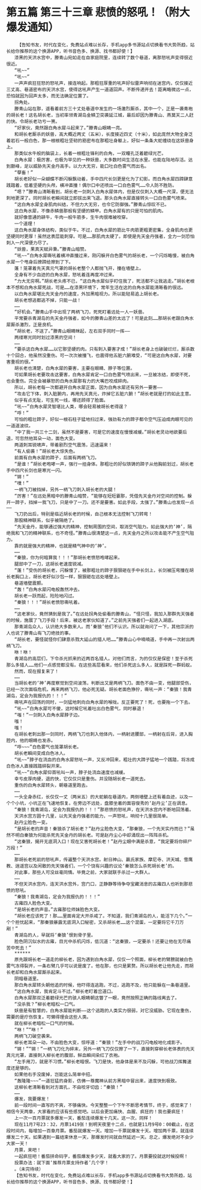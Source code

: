 # 第五篇 第三十三章 悲愤的怒吼！（附大爆发通知）
        【告知书友，时代在变化，免费站点难以长存，手机app多书源站点切换看书大势所趋，站长给你推荐的这个换源APP，听书音色多、换源、找书都好使！】
       漆黑的天洪水宫中，滕青山宛如走在自家庭院里，连续转了数个巷道，离那怒吼声变得很近很近。
       “吼~~”
       “吼~~”
       一声声疯狂狂怒的怒吼声，接连响起。那粗狂厚重的吼声好似雷声响彻在迷宫内，仅仅接近三丈高、巷道密布的天洪水宫，使得这吼声产生一道道回声。不断传递开去！距离略微远一点，恐怕就因为回声太多，而无法确定位置了。
       拐角处。
       滕青山站在那，遥看着前方三十丈处巷道中发生的一场激烈厮杀，其中一个，正是一袭青袍的胡长老！这名胡长老，当初率领青湖岛金鳞卫突袭延江城，最后却因为滕青山、燕莫天二人赶的快。令胡长老功亏一篑。
       “好家伙，竟然跟白角水犀斗起来了。”滕青山眼睛一亮。
       和胡长老厮杀的妖兽，高大概近两丈（五米），长度接近四丈（十米），如此庞然大物全身泛着岩石一般白色，那一根根粗壮坚韧的筋密布在那粗壮身躯上，好似一条条大蛇缠绕在这妖兽身上。
       那类似水牛般的脑袋上，长着一根粗壮锋利的白角，一双瞳孔泛着碧绿光芒。
       白角水犀：极厉害，也极为罕见的一种妖兽，大多数时间生活在水里。也能在陆地存活。达到巅峰，足以威胁先天金丹高手。以力大无穷，能口吐白色雾气而出名。
       “孽畜！”
       胡长老好似一朵蝴蝶不断闪躲飘动着，手中四尺长剑更是化为了幻影。而白角水犀四蹄肆意践踏着，低着坚硬的头颅，横冲直撞！偶尔口中还喷出一口白色雾气……令人防不胜防。
       “嗯？”滕青山清晰看到，胡长老一剑刺入白角水犀体内，但是仅仅刺入大概一尺深，便无法刺地更深了。同时胡长老瞬间就立即拔出来飞退。那头白角水犀直接转头一口白色雾气喷来。
       “这白角水犀全身肌肉纠结，不但力大无穷，也令它防御强。”滕青山惊叹不已。
       这白角水犀，不像赤鳞兽那般有坚硬的鳞甲。白角水犀有的只是可怕的肌肉。
       就好像普通的耕牛，牛肉一般牛筋多，生牛肉很难被咬穿。
       一个道理！
       这白角水犀身体结构，类似于牛。不过，白角水犀的筋比牛肉筋更粗更密集，全身肌肉也更坚硬同时更厚！虽然这表层能刺穿。可是……那肌肉太硬了。即使是先天金丹强者，全力一剑恐怕刺入一尺深便力尽了。
       “妖兽，果真天赋异秉。”滕青山暗赞。
       “吼~~”白角水犀嘶吼着横冲直撞过来，刚闪躲开白色雾气的胡长老，一个闪烁略慢，被白角水犀一个甩身后撩蹄给擦到了下。
       蓬！笼罩着先天真元气罩的胡长老整个人都抛飞开，撞在墙壁上。
       全身有不少血迹的白角水犀，怒吼着连再度冲过来。
       “力大无穷啊。”胡长老头疼不已，“这白角水犀似乎盯住我了，死活都不让我逃走。”胡长老根本不想和白角水犀死战，可是……在漆黑环境下，常年生活在这的白角水犀能清晰看的很远。
       以白角水犀堪比先天金丹的速度，外加黑暗视力。所以能轻易追上胡长老。
       胡长老想逃都逃不掉，只能一战！
       ……
       “好机会。”滕青山手中出现了两柄飞刀，死死盯着远处一人一妖兽。
       平常要杀青湖岛的先天金丹强者，如今的滕青山差的太远了！可是此刻……那胡长老跟白角水犀厮杀激烈，正是良机。
       “胡长老，不送了。”滕青山眼睛眯起，左右双手同时一挥——
       两缕寒光同时划过漆黑的空间！
       ……
       “要杀这白角水犀……以它那坚硬的肉。只有刺入要害才成！”胡长老身上也破破烂烂，厮杀数十个回合，他虽然没重伤。可一次次被撞飞，也震得他五脏六腑难受，“可是这白角水犀，对要害重视的很。”
       胡长老也清楚，白角水犀的要害，主要在眼睛、脖子等位置。
       可如果胡长老要攻击这要害，白角水犀肯定一口白色雾气喷出来，一旦被冻结，即使不死，也会重伤。完全会被暴怒的白角水犀那有力的大嘴巴咬成碎肉。
       所以，胡长老每一次都避开白角水犀正面，因为白角水犀还有另外一要害——
       “攻击它下体，刺入脏腑内，再用先天真元，炸掉它五脏六腑！”胡长老就是打的如此主意。
       似乎有点无耻，可生死一线，哪还顾得了脸面。
       “吼~~”白角水犀灵智堪比人类，哪会轻易被胡长老得逞？
       “呼！”
       可怕的粗壮蹄子，好似一根石柱子猛地扫过来，强劲有力的蹄子都令空气压迫成肉眼可见的一道道波纹。
       “中了我一共三十二剑，虽然不是要害，可是它的速度在慢慢减缓。”胡长老灵动地欲要后退，可忽然他耳朵一动，面色大变。
       两道刺耳锐啸声，带着剧烈空气震荡，迅速逼来！
       “有人偷袭！”胡长老大惊失色。
       前面有白角水犀的蹄子，后面有两柄飞刀。
       “是谁！”胡长老咆哮一声，强行一扭身体。那粗壮的好似铁铸的蹄子从他胸前划过，胡长老手中四尺长剑也是寒光一闪。
       “锵！”
       “噗！”
       一柄飞刀被挡掉，另外一柄飞刀刺入胡长老的大腿！
       “厉害！”在远处黑暗中的滕青山暗赞，“能够在短短霎那，凭借先天金丹对空间的控制。躲开一蹄子，挡掉一我飞刀，只是中了一刀。还不是要害。如此手段，太强了。”滕青山也发现一点——
       飞刀扔出后，特别是临近胡长老的时候，自己根本无法控制飞刀转弯！
       那股精神联系，似乎被隔绝了。
       “先天金丹，能够通过强大的精神，控制周围的空间，取消空气阻力。如此强大的‘神’，隔绝我和飞刀的精神联系，也不奇怪。”滕青山很清楚这一点，先天金丹之所以攻击能不产生空气阻力。
       靠的就是强大的精神，也就是精气神中的‘神’。
       ……
       “秦狼，你为何暗算我！！！”那胡长老愤怒咆哮起来。
       腿部中了一刀，这胡长老速度锐减。
       “蓬！”受伤的胡长老，闪躲慢了，被那粗壮的蹄子狠狠砸在手中长剑上，长剑被压弯撞在胡长老胸口上，胡长老好似沙包一样，狠狠砸在远处墙壁上。
       巷道墙壁震颤。
       “轰！”白角水犀闪电般轰然冲去。
       胡长老一跃而起，险险地闪过。
       “秦狼！！！”胡长老愤怒嘶吼着。
       ……
       “这老家伙，竟然猜到是我了。”在远处拐角处偷看的滕青山，“怪只怪，我加入那群先天强者的时候，施展了飞刀手段！后来，被这老家伙知道了。”之前先天强者们一起进入湖底。
       那青湖岛众人，认识绝大多数来人。而‘秦狼’他们不认识。所以就询问了一下，其他宗派的人也说了滕青山有飞刀绝技的事。
       “胡长老，要怪就怪你们肆意杀戮大延山的猎人吧……”滕青山心中喃喃道，手中再一次射出两柄飞刀。
       咻！咻！
       青湖岛的高层们，下令杀光抓来的近两百名猎人。对他们而言，为的仅仅是保密！至于杀死那么多猎人……他们一点感觉都没有。在这些高层看来，他们杀死这么多人，就是踩死一群蚂蚁。
       然而，现在报复来了！
       ……
       当胡长老的‘神’再度察觉到空间波荡，判断出又是两柄飞刀。面色不由一变，他腿部受伤，已经一次次面临危机，再来两柄飞刀，他必死无疑。胡长老面色狰狞，嘶吼一声：“秦狼！我青湖岛，定会为我报仇的！！！”
       嘶吼声在回荡的同时，一剑猛地刺向白角水犀的喉咙。反正要死了！死，也要拖一个下去。
       “吼~~”白角水犀可不傻，这时候它吼着吐出白色雾气，同时暴退！
       “嗤！”一剑刺入白角水犀脖子边。
       嗤！
       嗤！
       在胡长老刺出那一剑同时，两柄飞刀也刺入他体内，一柄射进腰部，一柄射在后背，进入胸腔内，他的眼睛也发赤。
       “呼~~~”白色雾气也笼罩胡长老。
       胡长老瞬间变成白色冰人。
       “吼~~”脖子在流血的白角水犀怒吼一声，又反冲回来，粗壮的大蹄子猛地一个践踏，将冻成白色冰人直接践踏碎裂开来。
       “吼~~”白角水犀仰首吼叫一声，脖子处流血速度也减缓。
       幸亏皮厚肉硬，退的快，它仅仅只是重伤。并没随胡长老一道死去。
       重伤的白角水犀转头，朝巷道里跑去。
       ……
       一头全身赤红，长仅仅一丈（两米五）的大蛇躺在巷道内，两侧墙壁上还有着血迹，以及一个个小坑，小坑正在飞速地恢复。在旁边不远处，盘膝坐着的面容俊秀的‘赵丹尘’正在调息。
       “秦狼！我青湖岛，定会为我报仇的！！！”那悲愤的怒吼声，在天洪水宫内不断地回荡着。
       天洪水宫方圆十几里，以先天金丹强者的能力，一声怒吼，响彻十几里很简单。
       赵丹尘脸色一变。
       “是胡长老的声音！秦狼杀了胡长老？”赵丹尘脸色大变，“那秦狼，一个先天实丹而已？”虽然不明白秦狼为何能杀死先天金丹的胡长老。可是赵丹尘心中却涌现出一阵阵杀机。
       “这秦狼，揭开无底洞入口！现在又害死胡长老！”赵丹尘眼中满是杀意，“我定要将你碎尸万段！”
       ……
       那胡长老死前的怒吼声，传遍整个天洪水宫。射日神山、嬴氏家族、摩尼寺、洪天城、雪鹰教、逍遥宫以及闲散的先天强者们，一个个饶有兴趣的议论‘秦狼怎么杀死胡长老’的。
       对此事，那些人可没丝毫同情。毕竟之前，大家就联手杀过一大群人。
       ……
       不但天洪水宫内，连天洪水宫外，宫门口，正静静等待争夺宝藏消息的古雍四人也听到那悲愤的怒吼。
       “秦狼！我青湖岛，定会为我报仇的！！！”
       古雍四人脸色大变。
       “是胡长老的声音。”古雍那位师妹脸色大变。
       “胡长老应该死了！那……里面肯定大开杀戒了。不知道，我们青湖岛的人，能活下几个。”一个个担忧起来，“那秦狼暴露无底洞入口秘密，又杀胡长老……这个混蛋，一定要将它千刀万剐！”
       青湖岛的人，早就将‘秦狼’恨到骨子里。
       脸色阴沉似水的古雍，目光中杀机闪烁，低沉道：“这秦狼，一定要杀！还要让他在无尽痛苦中死去！”
       ******
       原先跟胡长老一道走的柳长老，因为遇到白角水犀，仅仅一个照面，柳长老的臂膀就被白色雾气冻得裂开，一条右臂几乎可以说是废了。他在那，也只是累赘。所以胡长老让他先走，而胡长老却和白角水犀厮杀起来。
       阴暗巷道里。
       那白角水犀转头朝他追的时候，他吓得连逃跑，不过，逃跑不及，他只能躲在一条巷道里。
       “这白角水犀，我肯定斗不过。”柳长老盯着岔道口。
       白角水犀那双泛着碧绿光芒的骇人眼睛朝这瞥了一眼，竟然按照正确的路线离去了。
       “没杀我？”柳长老暗松一口气。
       妖兽是有智慧的，白角水犀能判断——这个逃跑的人类实力很弱，对它没威胁。它现在重伤，需要的是疗伤恢复。可懒得理会这些人类。
       就在柳长老暗松一口气的时候。
       “咻！”“咻！”
       两柄飞刀破空袭来。
       柳长老耳朵一动，不由脸色大变，惊呼道：“秦狼！”左手中的战刀闪电般地化成影子。
       “锵！”“锵！”一柄飞刀化为碎末，另外一柄飞刀仅仅擦了一下，直接刺穿柳长老体表的先天真元光罩，直接刺入柳长老的腹部，鲜血瞬间染红了衣袍。
       “左手用刀，就是不习惯。”柳长老暗恨。飞刀是快，他身体是来不及闪躲，可他战刀挥舞速度还是够的。
       如果他右手没废掉，岂能这么简单中招。
       “轰隆隆~~~”一道狂猛的身影，仿佛一尊魔神从前方黑暗中冒出来，速度快到极致。
       这柳长老清晰看到对方面孔，不由咬牙切齿：“秦狼！”
       ……
       爆发，我要爆发！
       前一段时间一直写的不爽，不够痛快。今天整整一个下午不断思考情节，终于，感觉来了！相信今天两章，大家看的应该有些感觉吧。以后会更加痛快、血腥、疯狂的！我也要疯狂！
       上一次一百月票就多爆发一天，番茄连续爆发十几天。这一次，同样！
       现在11月7号23：32，月票1419张！到明天夜里十二点，也就是11月9号0：00截止，在这段时间内，每增加一百章月票。番茄就爆发一天。增加一千票就爆发十天。增加两千票，就连续爆发二十天。如果遇到一篇结束休息一天，那爆发时间就自然延迟一天。总之，爆发绝对不会少大家一天！
       月票，来吧！
       一起疯狂吧！番茄拼命码字，番茄爆发多少天，就看大家的了。月票要投就这时候投啊！
       投票办法：就下面‘推荐月票支持作者’几个字！
       。（未完待续）
       【告知书友，时代在变化，免费站点难以长存，手机app多书源站点切换看书大势所趋，站长给你推荐的这个换源APP，听书音色多、换源、找书都好使！】